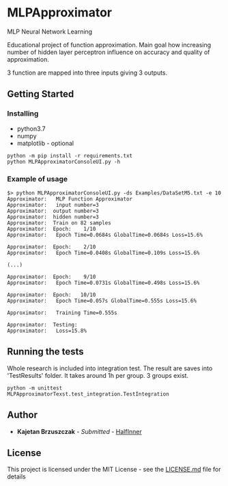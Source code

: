 # MLPApproximator
MLP Neural Network Learning

Educational project of function approximation. Main goal how increasing 
number of hidden layer perceptron influence on accuracy and quality of approximation.

3 function are mapped into three inputs giving 3 outputs. 

## Getting Started

### Installing

  * python3.7
  * numpy
  * matplotlib - optional

```
python -m pip install -r requirements.txt
python MLPApproximatorConsoleUI.py -h
```

### Example of usage

```
$> python MLPApproximatorConsoleUI.py -ds Examples/DataSetM5.txt -e 10
Approximator:   MLP Function Approximator
Approximator:   input number=3
Approximator:  output number=3
Approximator:  hidden number=3
Approximator:  Train on 82 samples
Approximator:  Epoch:    1/10
Approximator:   Epoch Time=0.0684s GlobalTime=0.0684s Loss=15.6%

Approximator:  Epoch:    2/10
Approximator:   Epoch Time=0.0408s GlobalTime=0.109s Loss=15.6%

(...)

Approximator:  Epoch:    9/10
Approximator:   Epoch Time=0.0731s GlobalTime=0.498s Loss=15.6%

Approximator:  Epoch:   10/10
Approximator:   Epoch Time=0.057s GlobalTime=0.555s Loss=15.6%

Approximator:   Training Time=0.555s

Approximator:  Testing:
Approximator:   Loss=15.8%

```

## Running the tests

Whole research is included into integration test. The result are saves into 'TestResults' folder. 
It takes around 1h per group. 3 groups exist.
```
python -m unittest MLPApproximatorTexst.test_integration.TestIntegration
```

## Author

* **Kajetan Brzuszczak** - *Submitted* - [HalfInner](https://github.com/HalfInner/)

## License

This project is licensed under the MIT License - see the [LICENSE.md](LICENSE) file for details
